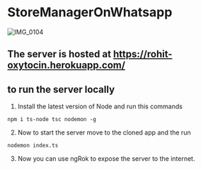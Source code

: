 # StoreManagerOnWhatsapp
![IMG_0104](https://user-images.githubusercontent.com/59276987/132124099-49408745-2a57-49c5-977d-9d0184a75056.png)

## The server is hosted at https://rohit-oxytocin.herokuapp.com/

## to run the server locally
1. Install the latest version of Node   and run this commands
```
npm i ts-node tsc nodemon -g
```
2. Now to start the server move to the cloned app and the run
```
nodemon index.ts
```
3. Now you can use ngRok to expose the server to the internet.
